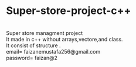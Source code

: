 # Super-store-project-c++
<br>
Super store managment project
<br>
It made in c++ without arrays,vectore,and class.
<br>
It consist of structure . 
<br>
email= faizanemustafa256@gmail.com
<br>
password= faizan@2

